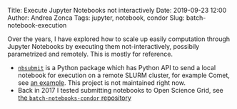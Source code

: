 Title: Execute Jupyter Notebooks not interactively
Date: 2019-09-23 12:00
Author: Andrea Zonca
Tags: jupyter, notebook, condor
Slug: batch-notebook-execution

Over the years, I have explored how to scale up easily computation through
Jupyter Notebooks by executing them not-interactively, possibily parametrized
and remotely. This is mostly for reference.

* [`nbsubmit`](https://github.com/zonca/nbsubmit) is a Python package which has Python API to send a local notebook for execution on a remote SLURM cluster, for example Comet, see [an example](https://github.com/zonca/nbsubmit/blob/master/example/multiple_jobs/submit_multiple_jobs.ipynb). This project is not maintained right now.
* Back in 2017 I tested submitting notebooks to Open Science Grid, see [the `batch-notebooks-condor` repository](https://github.com/zonca/batch-notebooks-condor)
